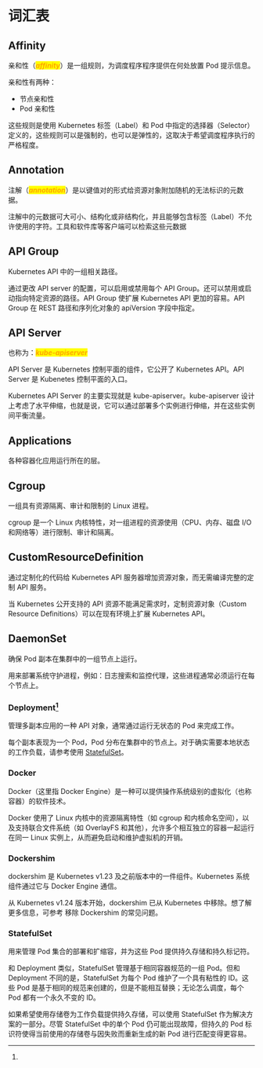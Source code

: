 # 词汇表

## Affinity

亲和性（_<mark style="color:orange;">**affinity**</mark>_）是一组规则，为调度程序程序提供在何处放置 Pod 提示信息。

亲和性有两种：

* 节点亲和性
* Pod 亲和性

这些规则是使用 Kubernetes 标签（Label）和 Pod 中指定的选择器（Selector）定义的，这些规则可以是强制的，也可以是弹性的，这取决于希望调度程序执行的严格程度。

## Annotation

注解（_<mark style="color:orange;">**annotation**</mark>_）是以键值对的形式给资源对象附加随机的无法标识的元数据。

注解中的元数据可大可小、结构化或非结构化，并且能够包含标签（Label）不允许使用的字符。工具和软件库等客户端可以检索这些元数据

## API Group

Kubernetes API 中的一组相关路径。

通过更改 API server 的配置，可以启用或禁用每个 API Group。还可以禁用或启动指向特定资源的路径。API Group 使扩展 Kubernetes API 更加的容易。API Group 在 REST 路径和序列化对象的 apiVersion 字段中指定。

## API Server

也称为：_<mark style="color:orange;">**kube-apiserver**</mark>_

API Server 是 Kubernetes 控制平面的组件，它公开了 Kubernetes API。API Server 是 Kubenetes 控制平面的入口。

Kubernetes API Server 的主要实现就是 kube-apiserver。kube-apiserver 设计上考虑了水平伸缩，也就是说，它可以通过部署多个实例进行伸缩，并在这些实例间平衡流量。

## Applications

各种容器化应用运行所在的层。

## Cgroup

一组具有资源隔离、审计和限制的 Linux 进程。

cgroup 是一个 Linux 内核特性，对一组进程的资源使用（CPU、内存、磁盘 I/O 和网络等）进行限制、审计和隔离。

## CustomResourceDefinition

通过定制化的代码给 Kubernetes API 服务器增加资源对象，而无需编译完整的定制 API 服务。

当 Kubernetes 公开支持的 API 资源不能满足需求时，定制资源对象（Custom Resource Definitions）可以在现有环境上扩展 Kubernetes API。

## DaemonSet

确保 Pod 副本在集群中的一组节点上运行。

用来部署系统守护进程，例如：日志搜索和监控代理，这些进程通常必须运行在每个节点上。

### Deployment[^1] <a href="#deployment" id="deployment"></a>

管理多副本应用的一种 API 对象，通常通过运行无状态的 Pod 来完成工作。

每个副本表现为一个 Pod，Pod 分布在集群中的节点上。对于确实需要本地状态的工作负载，请参考使用 [StatefulSet](Glossary.md#statefulset)。

### Docker

Docker（这里指 Docker Engine）是一种可以提供操作系统级别的虚拟化（也称容器）的软件技术。

Docker 使用了 Linux 内核中的资源隔离特性（如 cgroup 和内核命名空间），以及支持联合文件系统（如 OverlayFS 和其他），允许多个相互独立的容器一起运行在同一 Linux 实例上，从而避免启动和维护虚拟机的开销。

### Dockershim

dockershim 是 Kubernetes v1.23 及之前版本中的一件组件。Kubernetes 系统组件通过它与 Docker Engine 通信。

从 Kubernetes v1.24 版本开始，dockershim 已从 Kubernetes 中移除。想了解更多信息，可参考 移除 Dockershim 的常见问题。

### StatefulSet

用来管理 Pod 集合的部署和扩缩容，并为这些 Pod 提供持久存储和持久标记符。

和 Deployment 类似，StatefulSet 管理基于相同容器规范的一组 Pod。但和 Deployment 不同的是，StatefulSet 为每个 Pod 维护了一个具有粘性的 ID。这些 Pod 是基于相同的规范来创建的，但是不能相互替换；无论怎么调度，每个 Pod 都有一个永久不变的 ID。

如果希望使用存储卷为工作负载提供持久存储，可以使用 StatefulSet 作为解决方案的一部分。尽管 StatefulSet 中的单个 Pod 仍可能出现故障，但持久的 Pod 标识符使得当前使用的存储卷与因失败而重新生成的新 Pod 进行匹配变得更容易。







[^1]: 
